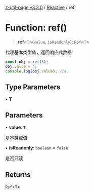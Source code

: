 [z-util-page v3.3.0](../../../index.md) / [Reactive](../index.md) / ref

# Function: ref()

> **ref**\<`T`\>(`value`, `isReadonly`): `Ref`\<`T`\>

代理基本类型值，返回响应式数据
```ts
const obj = ref(3);
obj.value = 4;
console.log(obj.value); //4
```

## Type Parameters

• **T**

## Parameters

• **value**: `T`

基本类型值

• **isReadonly**: `boolean` = `false`

是否只读

## Returns

`Ref`\<`T`\>
